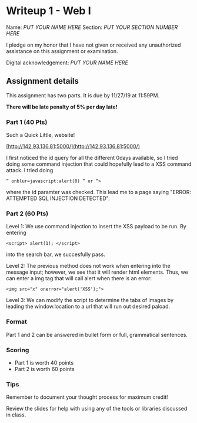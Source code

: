 # Writeup 1 - Web I

Name: *PUT YOUR NAME HERE*
Section: *PUT YOUR SECTION NUMBER HERE*

I pledge on my honor that I have not given or received any unauthorized assistance on this assignment or examination.

Digital acknowledgement: *PUT YOUR NAME HERE*


## Assignment details
This assignment has two parts. It is due by 11/27/19 at 11:59PM.

**There will be late penalty of 5% per day late!**

### Part 1 (40 Pts)

Such a Quick Little, website!

[http://142.93.136.81:5000/](http://142.93.136.81:5000/)

I first noticed the id query for all the different 0days available, so I tried doing some command injection that could hopefully lead to a XSS command attack. I tried doing

```
“ onblur=javascript:alert(0) “ or “>
```
where the id paramter was checked. This lead me to a page saying "ERROR: ATTEMPTED SQL INJECTION DETECTED".

### Part 2 (60 Pts)

Level 1: We use command injection to insert the XSS payload to be run. By entering 

```
<script> alert(1); </script>
```

into the search bar, we succesfully pass.

Level 2: The previous method does not work when entering into the message input; however, we see that it will render html elements. Thus, we can enter a img tag that will call alert when there is an error:

```
<img src="x" onerror="alert('XSS');">
```

Level 3: We can modify the script to determine the tabs of images by leading the window.location to a url that will run out desired paload.

### Format

Part 1 and 2 can be answered in bullet form or full, grammatical sentences.

### Scoring

* Part 1 is worth 40 points
* Part 2 is worth 60 points

### Tips

Remember to document your thought process for maximum credit!

Review the slides for help with using any of the tools or libraries discussed in
class.
